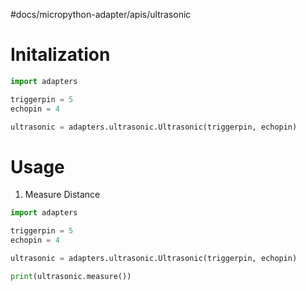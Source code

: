 \#docs/micropython-adapter/apis/ultrasonic

# Initalization

````py
import adapters

triggerpin = 5
echopin = 4

ultrasonic = adapters.ultrasonic.Ultrasonic(triggerpin, echopin)
````

# Usage

1. Measure Distance

````py
import adapters

triggerpin = 5
echopin = 4

ultrasonic = adapters.ultrasonic.Ultrasonic(triggerpin, echopin)

print(ultrasonic.measure())
````
